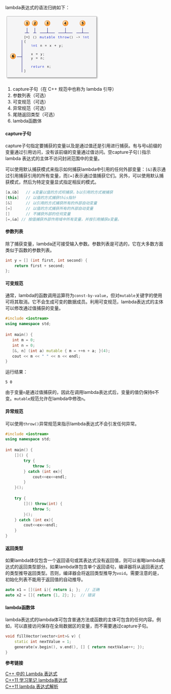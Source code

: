 lambda表达式的语法归纳如下：

![](C++之lambda表达式/1.jpg)

1. capture子句（在 C++ 规范中也称为 lambda 引导）
2. 参数列表（可选）
3. 可变规范（可选）
4. 异常规范（可选）
4. 尾随返回类型（可选）
5. lambda函数体

#### capture子句

capture子句指定要捕获的变量以及是通过值还是引用进行捕获。有与号`&`前缀的变量通过引用访问，没有该前缀的变量通过值访问。空capture子句`[]`指示 lambda 表达式的主体不访问封闭范围中的变量。

可以使用默认捕获模式来指示如何捕获lambda中引用的任何外部变量：`[&]`表示通过引用捕获引用的所有变量，而`[=]`表示通过值捕获它们。另外，可以使用默认捕获模式，然后为特定变量显式指定相反的模式。
```cpp
[a,&b]   // a变量以值的方式呗捕获，b以引用的方式被捕获
[this]   // 以值的方式捕获this指针
[&]      // 以引用的方式捕获所有的外部自动变量
[=]      // 以值的方式捕获所有的外部自动变量
[]       // 不捕获外部的任何变量
[=,&a] // 按值捕获外部作用域中所有变量，并按引用捕获a变量。
```

#### 参数列表

除了捕获变量，lambda还可接受输入参数。参数列表是可选的，它在大多数方面类似于函数的参数列表。
```cpp
int y = [] (int first, int second) {
    return first + second;
};
```

#### 可变规范

通常，lambda的函数调用运算符为`const-by-value`，但对`mutable`关键字的使用可将其取消。它不会生成可变的数据成员。利用可变规范，lambda表达式的主体可以修改通过值捕获的变量。
```cpp
#include <iostream>
using namespace std;

int main() {
   int m = 0;
   int n = 0;
   [&, n] (int a) mutable { m = ++n + a; }(4);
   cout << m << " " << n << endl;
}
```
运行结果：
```
5 0
```
由于变量`n`是通过值捕获的，因此在调用lambda表达式后，变量的值仍保持`0`不变。`mutable`规范允许在lambda中修改`n`。

#### 异常规范

可以使用`throw()`异常规范来指示lambda表达式不会引发任何异常。
```cpp
#include <iostream>
using namespace std;

int main() {
    []() {
        try {
            throw 5;
        } catch (int ex){
            cout<<ex<<endl;
        }
    }();

    try {
        []() throw(int) {
            throw 5;
        }();
    } catch (int ex){
        cout<<ex<<endl;
    }
}
```

#### 返回类型

如果lambda体仅包含一个返回语句或其表达式没有返回值，则可以省略lambda表达式的返回类型部分。如果lambda体包含单个返回语句，编译器将从返回表达式的类型推导返回类型。否则，编译器会将返回类型推导为`void`。需要注意的是，初始化列表不能用于返回值的自动推导。
```cpp
auto x1 = [](int i){ return i; };  // 正确
auto x2 = []{ return {1, 2}; };  // 错误
```

#### lambda函数体

lambda表达式的lambda体可包含普通方法或函数的主体可包含的任何内容。例如，可以直接访问保存在全局数据区的变量，而不需要通过capture子句。
```cpp
void fillVector(vector<int>& v) {
    static int nextValue = 1;
    generate(v.begin(), v.end(), [] { return nextValue++; });
}
```

**参考链接**

[C++ 中的 Lambda 表达式](https://msdn.microsoft.com/zh-cn/library/dd293608.aspx)</br>
[C++11 学习笔记 lambda表达式](http://blog.csdn.net/fjzpdkf/article/details/50249287)</br>
[C++11 lambda 表达式解析](http://www.cnblogs.com/haippy/archive/2013/05/31/3111560.html)
